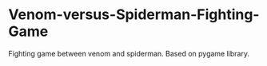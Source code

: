 # Venom-versus-Spiderman-Fighting-Game
Fighting game between venom and spiderman.
Based on pygame library.
